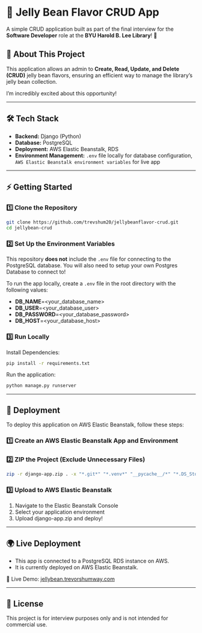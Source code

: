 # 🍬 Jelly Bean Flavor CRUD App  

A simple CRUD application built as part of the final interview for the **Software Developer** role at the **BYU Harold B. Lee Library**! 🎉  

## 📌 About This Project  
This application allows an admin to **Create, Read, Update, and Delete (CRUD)** jelly bean flavors, ensuring an efficient way to manage the library’s jelly bean collection.  

I’m incredibly excited about this opportunity!

---

## 🛠️ Tech Stack  
- **Backend:** Django (Python)  
- **Database:** PostgreSQL  
- **Deployment:** AWS Elastic Beanstalk, RDS  
- **Environment Management:** `.env` file locally for database configuration, `AWS Elastic Beanstalk environment variables` for live app  

---

## ⚡ Getting Started  

### 1️⃣ Clone the Repository  
```sh
git clone https://github.com/trevshum20/jellybeanflavor-crud.git
cd jellybean-crud
```

### 2️⃣ Set Up the Environment Variables  

This repository **does not** include the `.env` file for connecting to the PostgreSQL database. You will also need to setup your own Postgres Database to connect to!  

To run the app locally, create a `.env` file in the root directory with the following values:  

- **DB_NAME**=<your_database_name>
- **DB_USER**=<your_database_user>
- **DB_PASSWORD**=<your_database_password>
- **DB_HOST**=<your_database_host>

### 3️⃣ Run Locally 
Install Dependencies:
```sh
pip install -r requirements.txt
```

Run the application:
```sh
python manage.py runserver
```
---
## 🚀 Deployment  
To deploy this application on AWS Elastic Beanstalk, follow these steps:

### 1️⃣ Create an AWS Elastic Beanstalk App and Environment  
### 2️⃣ ZIP the Project (Exclude Unnecessary Files)  
```sh
zip -r django-app.zip . -x "*.git*" "*.venv*" "__pycache__/*" "*.DS_Store" "sql/*" "*.pytest_cache*" "*.mypy_cache*" "*.log"
```

### 3️⃣ Upload to AWS Elastic Beanstalk
1. Navigate to the Elastic Beanstalk Console
1. Select your application environment
1. Upload django-app.zip and deploy!

---
## 🌍 Live Deployment
- This app is connected to a PostgreSQL RDS instance on AWS.
- It is currently deployed on AWS Elastic Beanstalk.

🔗 Live Demo:
[jellybean.trevorshumway.com](http://jellybean.trevorshumway.com)

---
## 📝 License
This project is for interview purposes only and is not intended for commercial use.